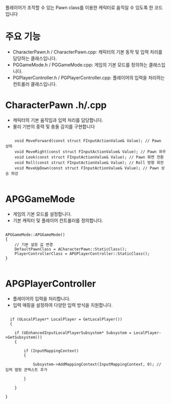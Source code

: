 플레이어가 조작할 수 있는 Pawn class를 이용한 캐릭터로 움직일 수 있도록 한 코드입니다

# 주요 기능
* CharacterPawn.h / CharacterPawn.cpp: 캐릭터의 기본 동작 및 입력 처리를 담당하는 클래스입니다.
* PGGameMode.h / PGGameMode.cpp: 게임의 기본 모드를 정의하는 클래스입니다.
* PGPlayerController.h / PGPlayerController.cpp: 플레이어의 입력을 처리하는 컨트롤러 클래스입니다.

# CharacterPawn .h/.cpp
* 캐릭터의 기본 움직임과 입력 처리를 담당합니다.
* 물리 기반의 중력 및 충돌 감지를 구현합니다
<pre>
<code>
	void MoveForward(const struct FInputActionValue& Value); // Pawn 상하
	void MoveRight(const struct FInputActionValue& Value); // Pawn 좌우
	void Look(const struct FInputActionValue& Value); // Pawn 화면 전환
	void Roll(const struct FInputActionValue& Value); // Roll 방향 회전
	void MoveUpDown(const struct FInputActionValue& Value); // Pawn 상승 하강
</code>
</pre>

# APGGameMode
* 게임의 기본 모드를 설정합니다.
* 기본 캐릭터 및 플레이어 컨트롤러를 정의합니다.
<pre>
<code>
APGGameMode::APGGameMode()
{
    // 기본 설정 값 변경
    DefaultPawnClass = ACharacterPawn::StaticClass();
    PlayerControllerClass = APGPlayerController::StaticClass(); 
}
</code>
</pre>

# APGPlayerController
* 플레이어의 입력을 처리합니다.
* 입력 매핑을 설정하여 다양한 입력 방식을 지원합니다.
<pre>
<code>
  if (ULocalPlayer* LocalPlayer = GetLocalPlayer())
  {

    if (UEnhancedInputLocalPlayerSubsystem* Subsystem = LocalPlayer->GetSubsystem<UEnhancedInputLocalPlayerSubsystem>())
    {

        if (InputMappingContext)
        {

            Subsystem->AddMappingContext(InputMappingContext, 0); // 입력 맵핑 콘텍스트 추가

        }

    }

}
</code>
</pre>
